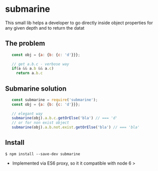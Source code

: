 # submarine

This small lib helps a developer to go directly inside object properties for any given depth and to return the datat

## The problem

```javascript
   const obj = {a: {b: {c: 'd'}}};
   
   // get a.b.c - verbose way
   if(a && a.b && a.c)
     return a.b.c
```

## Submarine solution

```javascript
   const submarine = require('submarine');
   const obj = {a: {b: {c: 'd'}}};
   
   // elegant way
   submarine(obj).a.b.c.getOrElse('bla') // === 'd'
   // or for non exist object
   submarine(obj).a.b.not.exist.getOrElse('bla') // === 'bla'
```

## Install
```shell
$ npm install --save-dev submarine
```

* Implemented via ES6 proxy, so it it compatible with node 6 >
